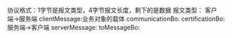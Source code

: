 协议格式：1字节是报文类型，4字节报文长度，剩下的是数据
报文类型：
客户端->服务端
clientMessage:业务对象的载体
communicationBo:
certificationBo:
服务端->客户端
serverMessage:
toMessageBo: